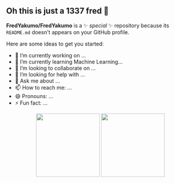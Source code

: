## Oh this is just a 1337 fred 👋

**FredYakumo/FredYakumo** is a ✨ _special_ ✨ repository because its `README.md` doesn't appears on your GitHub profile.

Here are some ideas to get you started:

- 🔭 I’m currently working on ...
- 🌱 I’m currently learning Machine Learning...
- 👯 I’m looking to collaborate on ...
- 🤔 I’m looking for help with ...
- 💬 Ask me about ...
- 📫 How to reach me: ...
- 😄 Pronouns: ...
- ⚡ Fun fact: ...

<div align="center">
<span>  </span>
<img height="170px" src="https://github-readme-stats.vercel.app/api?username=FredYakumo" /><span>  
</span><img height="170px" src="https://github-readme-stats.vercel.app/api/top-langs/?username=FredYakumo&layout=compact&langs_count=8" />
<span>  </span>
</div>
